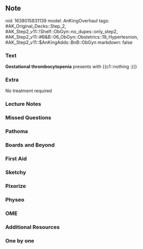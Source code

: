 ## Note
nid: 1638015831139
model: AnKingOverhaul
tags: #AK_Original_Decks::Step_2, #AK_Step2_v11::!Shelf::ObGyn::no_dupes::only_step2, #AK_Step2_v11::#B&B::06_ObGyn::Obstetrics::19_Hypertesnion, #AK_Step2_v11::$AnKingAdds::BnB::ObGyn
markdown: false

### Text
<b>Gestational thrombocytopenia</b> presents with {{c1::nothing
:)}}

### Extra
No treatment required

### Lecture Notes


### Missed Questions


### Pathoma


### Boards and Beyond


### First Aid


### Sketchy


### Pixorize


### Physeo


### OME


### Additional Resources


### One by one

